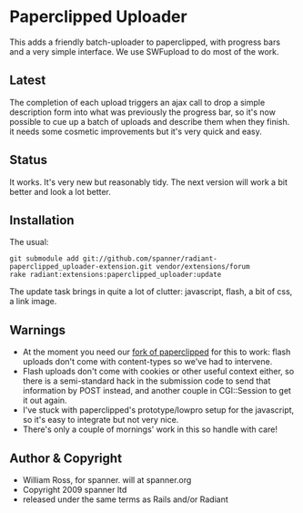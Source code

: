 # Paperclipped Uploader

This adds a friendly batch-uploader to paperclipped, with progress bars and a very simple interface. We use SWFupload to do most of the work. 

## Latest

The completion of each upload triggers an ajax call to drop a simple description form into what was previously the progress bar, so it's now possible to cue up a batch of uploads and describe them when they finish. it needs some cosmetic improvements but it's very quick and easy.

## Status

It works. It's very new but reasonably tidy. The next version will work a bit better and look a lot better.

## Installation

The usual:

	git submodule add git://github.com/spanner/radiant-paperclipped_uploader-extension.git vendor/extensions/forum
	rake radiant:extensions:paperclipped_uploader:update

The update task brings in quite a lot of clutter: javascript, flash, a bit of css, a link image.

## Warnings

* At the moment you need our [fork of paperclipped](https://github.com/spanner/paperclipped) for this to work: flash uploads don't come with content-types so we've had to intervene.
* Flash uploads don't come with cookies or other useful context either, so there is a semi-standard hack in the submission code to send that information by POST instead, and another couple in CGI::Session to get it out again.
*  I've stuck with paperclipped's prototype/lowpro setup for the javascript, so it's easy to integrate but not very nice.
* There's only a couple of mornings' work in this so handle with care!

## Author & Copyright

* William Ross, for spanner. will at spanner.org
* Copyright 2009 spanner ltd
* released under the same terms as Rails and/or Radiant